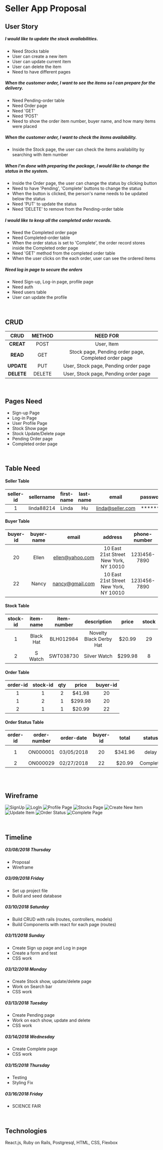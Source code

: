 # Seller App Proposal 

## User Story

##### I would like to update the stock availabilities. 
- Need Stocks table
- User can create a new item 
- User can update current item 
- User can delete the item
- Need to have different pages

##### When the customer order, I want to see the items so I can prepare for the delivery.
- Need Pending-order table
- Need Order page 
- Need 'GET'
- Need 'POST'
- Need to show the order item number, buyer name, and how many items were placed 

##### When the customer order, I want to check the items availability. 
- Inside the Stock page, the user can check the items availability by searching with item number

##### When I'm done with preparing the package, I would like to change the status in the system. 
- Inside the Order page, the user can change the status by clicking button
- Need to have 'Pending', 'Complete' buttons to change the status 
- When the button is clicked, the person's name needs to be updated below the status 
- Need 'PUT' to update the status 
- Need 'DELETE' to remove from the Pending-order table

##### I would like to keep all the completed order records. 
- Need the Completed order page
- Need Completed-order table
- When the order status is set to 'Complete', the order record stores inside the Completed order page
- Need 'GET' method from the completed order table
- When the user clicks on the each order, user can see the ordered items 

##### Need log in page to secure the orders
- Need Sign-up, Log-in page, profile page
- Need auth 
- Need users table 
- User can update the profile 

<br />

## CRUD

| CRUD | METHOD | NEED FOR |
|    :---:   | :---:  | :---:      |
| **CREAT**  | POST   | User, Item |
| **READ**   | GET    | Stock page, Pending order page, Completed order page |
| **UPDATE** | PUT    | User, Stock page, Pending order page |
| **DELETE** | DELETE | User, Stock page, Pending order page |

<br />

## Pages Need 

- Sign-up Page
- Log-in Page 
- User Profile Page
- Stock Show page 
- Stock Update/Delete page
- Pending Order page 
- Completed order page 

<br />

## Table Need 

#### Seller Table

| seller-id | sellername   | first-name | last-name | email            | password |
| :---:     | :---:        | :---:      | :---:     | :---:            | :---:    |
| 1         | linda88214   | Linda      | Hu        | linda@seller.com | *******  |


#### Buyer Table 

| buyer-id | buyer-name | email           | address                                | phone-number |
|:---:     | :---:      | :---:           | :---:                                  | :---:        |
| 20       | Ellen      | ellen@yahoo.com | 10 East 21st Street New York, NY 10010 | 123)456-7890 |
| 22       | Nancy      | nancy@gmail.com | 10 East 21st Street New York, NY 10010 | 123)456-7890 |

#### Stock Table

| stock-id | item-name | item-number | description             | price  | stock |
| :---:    | :---:     | :---:       | :---:                   | :---:  | :---: |
| 1        | Black Hat | BLH012984   | Novelty Black Derby Hat | $20.99 | 29    |
| 2        | S Watch   | SWT038730   | Silver Watch            | $299.98| 8     |

#### Order Table 
| order-id | stock-id | qty   | price   | buyer-id |
| :---:    | :---:    | :---: | :---:   | :---:    |
| 1        | 1        | 2     | $41.98  | 20       |
| 1        | 2        | 1     | $299.98 | 20       |
| 2        | 1        | 1     | $20.99  | 22       |

#### Order Status Table

| order-id | order-number | order-date | buyer-id | total   | status   | note     | seller-id |
| :---:    | :---:        | :---:      | :---:    | :---:   | :---:    | :---:    | :---:     |
| 1        | ON000001     | 03/05/2018 | 20       | $341.96 | delay    | no stock | 1         |
| 2        | ON000029     | 02/27/2018 | 22       | $20.99  | Complete |          | 1         |


<br />
<br />

## Wireframe 

![SignUp](./proposal-wireframe/Sign-up.png)
![LogIn](./proposal-wireframe/Log-In.png)
![Profile Page](./proposal-wireframe/Profile.png)
![Stocks Page](./proposal-wireframe/Stocks.png)
![Create New Item](./proposal-wireframe/Stocks-new.png)
![Update Item](./proposal-wireframe/Stocks-update.png)
![Order Status](./proposal-wireframe/Order-status.png)
![Complete Page](./proposal-wireframe/Complete.png)

<br />

## Timeline 

##### 03/08/2018 Thursday 
- Proposal
- Wireframe 

##### 03/09/2018 Friday 
- Set up project file 
- Build and seed database 

##### 03/10/2018 Saturday 
- Build CRUD with rails (routes, controllers, models)
- Build Components with react for each page (routes)


##### 03/11/2018 Sunday 
- Create Sign up page and Log in page
- Create a form and test
- CSS work 


##### 03/12/2018 Monday 
- Create Stock show, update/delete page
- Work on Search bar 
- CSS work 


##### 03/13/2018 Tuesday 
- Create Pending page
- Work on each show, update and delete 
- CSS work 


##### 03/14/2018 Wednesday 
- Create Complete page
- CSS work 


##### 03/15/2018 Thursday 
- Testing 
- Styling Fix 


##### 03/16/2018 Friday 
- SCIENCE FAIR 

<br />

## Technologies 
React.js, Ruby on Rails, Postgresql, HTML, CSS, Flexbox 






